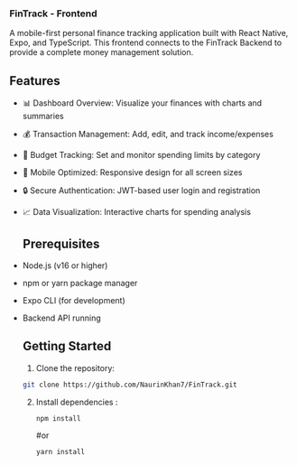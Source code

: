 ### FinTrack - Frontend

A mobile-first personal finance tracking application built with React Native, Expo, and TypeScript. This frontend connects to the FinTrack Backend to provide a complete money management solution.

 ## Features
 
- 📊 Dashboard Overview: Visualize your finances with charts and summaries
- 💰 Transaction Management: Add, edit, and track income/expenses
- 📅 Budget Tracking: Set and monitor spending limits by category
- 📱 Mobile Optimized: Responsive design for all screen sizes
- 🔒 Secure Authentication: JWT-based user login and registration
- 📈 Data Visualization: Interactive charts for spending analysis

  ## Prerequisites

- Node.js (v16 or higher)
- npm or yarn package manager
- Expo CLI (for development)
- Backend API running

  ##  Getting Started

  1. Clone the repository:
  ```bash
  git clone https://github.com/NaurinKhan7/FinTrack.git 
  ```
  2. Install dependencies :
     ```bash
     npm install
     ```
     #or
     ```bash
     yarn install
     ```
